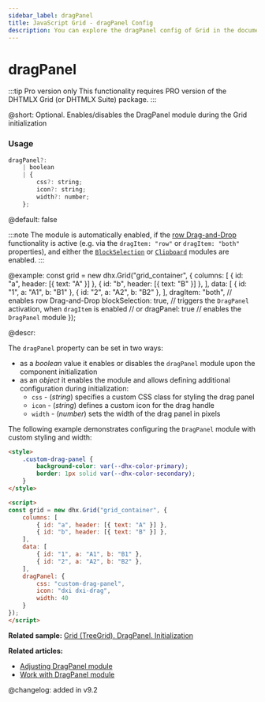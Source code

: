 ```yaml
---
sidebar_label: dragPanel
title: JavaScript Grid - dragPanel Config 
description: You can explore the dragPanel config of Grid in the documentation of the DHTMLX JavaScript UI library. Browse developer guides and API reference, try out code examples and live demos, and download a free 30-day evaluation version of DHTMLX Suite.
---
```


# dragPanel

:::tip Pro version only 
This functionality requires PRO version of the DHTMLX Grid (or DHTMLX Suite) package.
:::

@short: Optional. Enables/disables the DragPanel module during the Grid initialization

### Usage

~~~jsx
dragPanel?:
    | boolean
    | {
        css?: string;
        icon?: string;
        width?: number;
    };
~~~

@default: false

:::note
The module is automatically enabled, if the [row Drag-and-Drop](grid/configuration.md/#drag-n-drop) functionality is active (e.g. via the `dragItem: "row"` or `dragItem: "both"` properties), and either the [`BlockSelection`](grid/usage_blockselection.md) or [`Clipboard`](grid/usage_clipboard.md) modules are enabled.
:::

@example:
const grid = new dhx.Grid("grid_container", {
    columns: [
        { id: "a", header: [{ text: "A" }] },
        { id: "b", header: [{ text: "B" }] },
    ],
    data: [
        { id: "1", a: "A1", b: "B1" },
        { id: "2", a: "A2", b: "B2" },
    ],
    dragItem: "both", // enables row Drag-and-Drop
    blockSelection: true, // triggers the `DragPanel` activation, when `dragItem` is enabled
    // or
    dragPanel: true // enables the `DragPanel` module
});

@descr:

The `dragPanel` property can be set in two ways:

- as a *boolean* value it enables or disables the `dragPanel` module upon the component initialization
- as an *object* it enables the module and allows defining additional configuration during initialization:
	- `css` - (*string*) specifies a custom CSS class for styling the drag panel
	- `icon` - (*string*) defines a custom icon for the drag handle
	- `width` - (*number*) sets the width of the drag panel in pixels

The following example demonstrates configuring the `DragPanel` module with custom styling and width:

~~~html
<style>
    .custom-drag-panel {
        background-color: var(--dhx-color-primary);
        border: 1px solid var(--dhx-color-secondary);
    }
</style>

<script>
const grid = new dhx.Grid("grid_container", {
    columns: [
        { id: "a", header: [{ text: "A" }] },
        { id: "b", header: [{ text: "B" }] },
    ],
    data: [
        { id: "1", a: "A1", b: "B1" },
        { id: "2", a: "A2", b: "B2" },
    ],
    dragPanel: {
        css: "custom-drag-panel",
        icon: "dxi dxi-drag",
        width: 40
    }
});
</script>
~~~

**Related sample:** [Grid (TreeGrid). DragPanel. Initialization](https://snippet.dhtmlx.com/uevdwjuo)

**Related articles:** 
- [Adjusting DragPanel module](grid/configuration.md/#adjusting-dragpanel-module)
- [Work with DragPanel module](grid/usage_dragpanel.md)


@changelog: added in v9.2